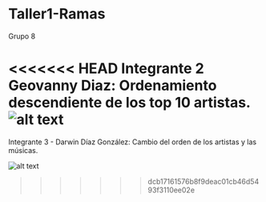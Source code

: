 # Taller1-Ramas
Grupo 8

<<<<<<< HEAD
Integrante 2 Geovanny Diaz: Ordenamiento descendiente de los top 10 artistas.
![alt text](image.png)
=======
Integrante 3 - Darwin Díaz González: Cambio del orden de los artistas y las músicas.

![alt text](<Res - DS.png>)
>>>>>>> dcb17161576b8f9deac01cb46d5493f3110ee02e
